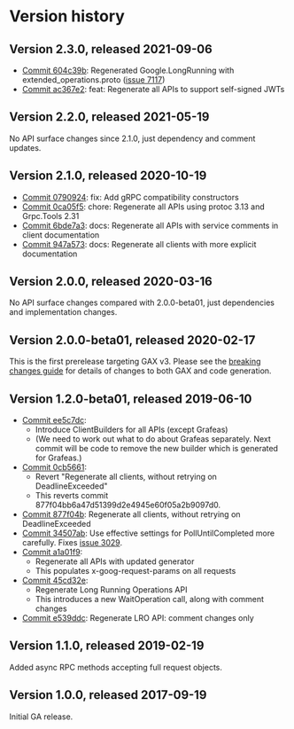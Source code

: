 # Version history

## Version 2.3.0, released 2021-09-06

- [Commit 604c39b](https://github.com/googleapis/google-cloud-dotnet/commit/604c39b): Regenerated Google.LongRunning with extended_operations.proto ([issue 7117](https://github.com/googleapis/google-cloud-dotnet/issues/7117))
- [Commit ac367e2](https://github.com/googleapis/google-cloud-dotnet/commit/ac367e2): feat: Regenerate all APIs to support self-signed JWTs

## Version 2.2.0, released 2021-05-19

No API surface changes since 2.1.0, just dependency and comment updates.

## Version 2.1.0, released 2020-10-19

- [Commit 0790924](https://github.com/googleapis/google-cloud-dotnet/commit/0790924): fix: Add gRPC compatibility constructors
- [Commit 0ca05f5](https://github.com/googleapis/google-cloud-dotnet/commit/0ca05f5): chore: Regenerate all APIs using protoc 3.13 and Grpc.Tools 2.31
- [Commit 6bde7a3](https://github.com/googleapis/google-cloud-dotnet/commit/6bde7a3): docs: Regenerate all APIs with service comments in client documentation
- [Commit 947a573](https://github.com/googleapis/google-cloud-dotnet/commit/947a573): docs: Regenerate all clients with more explicit documentation

## Version 2.0.0, released 2020-03-16

No API surface changes compared with 2.0.0-beta01, just dependencies
and implementation changes.

## Version 2.0.0-beta01, released 2020-02-17

This is the first prerelease targeting GAX v3. Please see the [breaking changes
guide](https://googleapis.github.io/google-cloud-dotnet/docs/guides/breaking-gax2.html)
for details of changes to both GAX and code generation.

## Version 1.2.0-beta01, released 2019-06-10

- [Commit ee5c7dc](https://github.com/googleapis/google-cloud-dotnet/commit/ee5c7dc):
  - Introduce ClientBuilders for all APIs (except Grafeas)
  - (We need to work out what to do about Grafeas separately. Next commit will be code to remove the new builder which is generated for Grafeas.)
- [Commit 0cb5661](https://github.com/googleapis/google-cloud-dotnet/commit/0cb5661):
  - Revert "Regenerate all clients, without retrying on DeadlineExceeded"
  - This reverts commit 877f04bb6a47d51399d2e4945e60f05a2b9097d0.
- [Commit 877f04b](https://github.com/googleapis/google-cloud-dotnet/commit/877f04b): Regenerate all clients, without retrying on DeadlineExceeded
- [Commit 34507ab](https://github.com/googleapis/google-cloud-dotnet/commit/34507ab): Use effective settings for PollUntilCompleted more carefully. Fixes [issue 3029](https://github.com/googleapis/google-cloud-dotnet/issues/3029).
- [Commit a1a01f9](https://github.com/googleapis/google-cloud-dotnet/commit/a1a01f9):
  - Regenerate all APIs with updated generator
  - This populates x-goog-request-params on all requests
- [Commit 45cd32e](https://github.com/googleapis/google-cloud-dotnet/commit/45cd32e):
  - Regenerate Long Running Operations API
  - This introduces a new WaitOperation call, along with comment changes
- [Commit e539ddc](https://github.com/googleapis/google-cloud-dotnet/commit/e539ddc): Regenerate LRO API: comment changes only

## Version 1.1.0, released 2019-02-19

Added async RPC methods accepting full request objects.

## Version 1.0.0, released 2017-09-19

Initial GA release.
